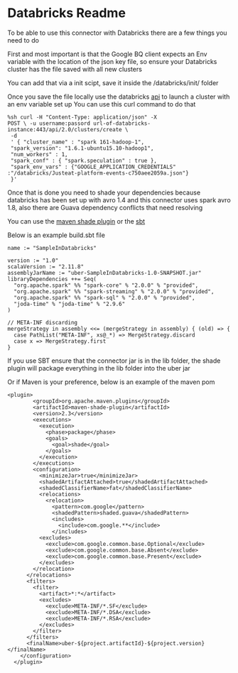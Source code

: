 Databricks Readme
==============

To be able to use this connector with Databricks there are a few things you need to do

First and most important is that the Google BQ client expects an Env variable with the location of the json key file, so ensure your Databricks cluster has the file saved with all new clusters

You can add that via a init scipt, save it inside the /databricks/init/ folder

Once you save the file locally use the databricks [api](https://docs.databricks.com/release-notes/product/2.30.html#set-environmental-variables-in-spark-from-rest-api) to launch a cluster with an env variable set up
You can use this curl command to do that 

```
%sh curl -H "Content-Type: application/json" -X 
POST \ -u username:passord url-of-databricks-instance:443/api/2.0/clusters/create \
 -d 
 ' { "cluster_name" : "spark 161-hadoop-1", 
 "spark_version": "1.6.1-ubuntu15.10-hadoop1", 
 "num_workers" : 1, 
 "spark_conf" : { "spark.speculation" : true }, 
 "spark_env_vars" : {"GOOGLE_APPLICATION_CREDENTIALS" :"/databricks/Justeat-platform-events-c750aee2059a.json"} 
 }'

```

Once that is done you need to shade your dependencies because databricks has been set up with avro 1.4 and this connector uses spark avro 1.8, also there are Guava dependency conflicts that need resolving

You can use the [maven shade plugin](https://maven.apache.org/plugins/maven-shade-plugin/) or the [sbt](https://github.com/sbt/sbt-assembly) 

Below is an example build.sbt file



```
name := "SampleInDatabricks"

version := "1.0"
scalaVersion := "2.11.8"
assemblyJarName := "uber-SampleInDatabricks-1.0-SNAPSHOT.jar"
libraryDependencies ++= Seq(
  "org.apache.spark" %% "spark-core" % "2.0.0" % "provided",
  "org.apache.spark" %% "spark-streaming" % "2.0.0" % "provided",
  "org.apache.spark" %% "spark-sql" % "2.0.0" % "provided",
  "joda-time" % "joda-time" % "2.9.6"
)

// META-INF discarding
mergeStrategy in assembly <<= (mergeStrategy in assembly) { (old) => {
  case PathList("META-INF", xs@_*) => MergeStrategy.discard
  case x => MergeStrategy.first
}

```
If you use SBT ensure that the connector jar is in the lib folder, the shade plugin will package everything in the lib folder into the uber jar

Or if Maven is your preference, below is an example of the maven pom

```
<plugin>
        <groupId>org.apache.maven.plugins</groupId>
        <artifactId>maven-shade-plugin</artifactId>
        <version>2.3</version>
        <executions>
          <execution>
            <phase>package</phase>
            <goals>
              <goal>shade</goal>
            </goals>
          </execution>
        </executions>
        <configuration>
          <minimizeJar>true</minimizeJar>
          <shadedArtifactAttached>true</shadedArtifactAttached>
          <shadedClassifierName>fat</shadedClassifierName>
          <relocations>
            <relocation>
              <pattern>com.google</pattern>
              <shadedPattern>shaded.guava</shadedPattern>
              <includes>
                <include>com.google.**</include>
              </includes>
          <excludes>
            <exclude>com.google.common.base.Optional</exclude>
            <exclude>com.google.common.base.Absent</exclude>
            <exclude>com.google.common.base.Present</exclude>
          </excludes>
        </relocation>
      </relocations>
      <filters>
        <filter>
          <artifact>*:*</artifact>
          <excludes>
            <exclude>META-INF/*.SF</exclude>
            <exclude>META-INF/*.DSA</exclude>
            <exclude>META-INF/*.RSA</exclude>
          </excludes>
        </filter>
      </filters>
      <finalName>uber-${project.artifactId}-${project.version}</finalName>
    </configuration>
  </plugin>

  ```


